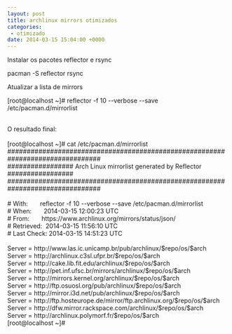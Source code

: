 ```yaml
---
layout: post
title: archlinux mirrors otimizados 
categories:
 - otimizado
date: 2014-03-15 15:04:00 +0000
---
```


Instalar os pacotes reflector e rsync  

pacman -S reflector rsync  

  

<a name="more"></a>  
  

Atualizar a lista de mirrors  

  

[root@localhost ~]# reflector -f 10 --verbose --save /etc/pacman.d/mirrorlist  

<div>
<br/></div>

<div>
O resultado final:</div>

<div>
<br/></div>

<div>
<div>
[root@localhost ~]# cat /etc/pacman.d/mirrorlist&nbsp;</div>
<div>
################################################################################</div>
<div>
################# Arch Linux mirrorlist generated by Reflector #################</div>
<div>
################################################################################</div>
<div>
<br/></div>
<div>
# With: &nbsp; &nbsp; &nbsp; reflector -f 10 --verbose --save /etc/pacman.d/mirrorlist</div>
<div>
# When: &nbsp; &nbsp; &nbsp; 2014-03-15 12:00:23 UTC</div>
<div>
# From: &nbsp; &nbsp; &nbsp; https://www.archlinux.org/mirrors/status/json/</div>
<div>
# Retrieved: &nbsp;2014-03-15 11:56:10 UTC</div>
<div>
# Last Check: 2014-03-15 14:51:23 UTC</div>
<div>
<br/></div>
<div>
Server = http://www.las.ic.unicamp.br/pub/archlinux/$repo/os/$arch</div>
<div>
Server = http://archlinux.c3sl.ufpr.br/$repo/os/$arch</div>
<div>
Server = http://cake.lib.fit.edu/archlinux/$repo/os/$arch</div>
<div>
Server = http://pet.inf.ufsc.br/mirrors/archlinux/$repo/os/$arch</div>
<div>
Server = http://mirrors.kernel.org/archlinux/$repo/os/$arch</div>
<div>
Server = http://ftp.osuosl.org/pub/archlinux/$repo/os/$arch</div>
<div>
Server = http://mirror.i3d.net/pub/archlinux/$repo/os/$arch</div>
<div>
Server = http://ftp.hosteurope.de/mirror/ftp.archlinux.org/$repo/os/$arch</div>
<div>
Server = http://dfw.mirror.rackspace.com/archlinux/$repo/os/$arch</div>
<div>
Server = http://archlinux.polymorf.fr/$repo/os/$arch</div>
<div>
[root@localhost ~]#&nbsp;</div>
</div>

<div>
<br/></div>